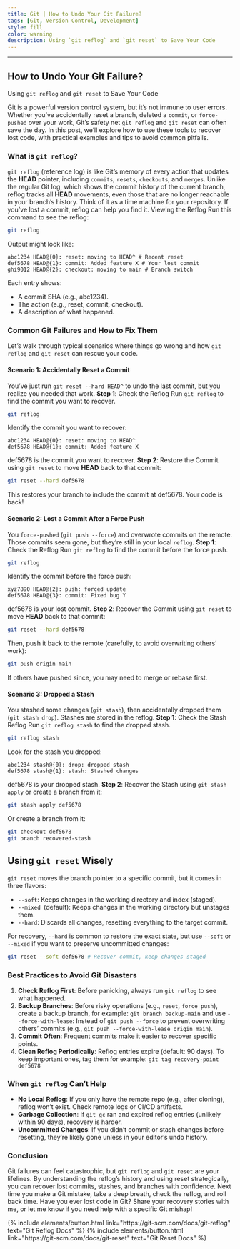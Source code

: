 ```yaml
---                                                                                                                                                                                                                                                   
title: Git | How to Undo Your Git Failure?
tags: [Git, Version Control, Development]
style: fill
color: warning
description: Using `git reflog` and `git reset` to Save Your Code
---
```


---

## How to Undo Your Git Failure?

Using `git reflog` and `git reset` to Save Your Code

Git is a powerful version control system, but it’s not immune to user errors. Whether you’ve accidentally reset a
branch, deleted a `commit`, or `force-pushed` over your work, Git’s safety net `git reflog` and `git reset` can often
save the day. In this post, we’ll explore how to use these tools to recover lost code, with practical examples and tips
to avoid common pitfalls.

### What is `git reflog`?

`git reflog` (reference log) is like Git’s memory of every action that updates the **HEAD** pointer, including
`commits`, `resets`, `checkouts`, and `merges`. Unlike the regular Git log, which shows the commit history of the
current branch, reflog tracks all **HEAD** movements, even those that are no longer reachable in your branch’s history.
Think of it as a time machine for your repository. If you’ve lost a commit, reflog can help you find it. Viewing the
Reflog Run this command to see the reflog:

```bash
git reflog
```

Output might look like:

```plaintext
abc1234 HEAD@{0}: reset: moving to HEAD^ # Recent reset
def5678 HEAD@{1}: commit: Added feature X # Your lost commit
ghi9012 HEAD@{2}: checkout: moving to main # Branch switch
````

Each entry shows:

* A commit SHA (e.g., abc1234).
* The action (e.g., reset, commit, checkout).
* A description of what happened.

### Common Git Failures and How to Fix Them

Let’s walk through typical scenarios where things go wrong and how `git reflog` and `git reset` can rescue your code.

#### Scenario 1: Accidentally Reset a Commit

You’ve just run `git reset --hard HEAD^` to undo the last commit, but you realize you needed that work.
**Step 1**: Check the Reflog Run `git reflog` to find the commit you want to recover.

```bash
git reflog
```

Identify the commit you want to recover:

```plaintext
abc1234 HEAD@{0}: reset: moving to HEAD^
def5678 HEAD@{1}: commit: Added feature X
```

def5678 is the commit you want to recover.
**Step 2**: Restore the Commit using `git reset` to move **HEAD** back to that commit:

```bash
git reset --hard def5678
```

This restores your branch to include the commit at def5678. Your code is back!

#### Scenario 2: Lost a Commit After a Force Push

You `force-pushed` (`git push --force`) and overwrote commits on the remote. Those commits seem gone, but they’re still
in your local `reflog`.
**Step 1**: Check the Reflog Run `git reflog` to find the commit before the force push.

```bash
git reflog
```

Identify the commit before the force push:

```plaintext
xyz7890 HEAD@{2}: push: forced update
def5678 HEAD@{3}: commit: Fixed bug Y
```

def5678 is your lost commit.
**Step 2**: Recover the Commit using `git reset` to move **HEAD** back to that commit:

```bash
git reset --hard def5678
```

Then, push it back to the remote (carefully, to avoid overwriting others’ work):

```bash
git push origin main
```

If others have pushed since, you may need to merge or rebase first.

#### Scenario 3: Dropped a Stash

You stashed some changes (`git stash`), then accidentally dropped them (`git stash drop`). Stashes are stored in the
reflog.
**Step 1**: Check the Stash Reflog Run `git reflog stash` to find the dropped stash.

```bash
git reflog stash
```

Look for the stash you dropped:

```plaintext
abc1234 stash@{0}: drop: dropped stash
def5678 stash@{1}: stash: Stashed changes
```

def5678 is your dropped stash.
**Step 2**: Recover the Stash using `git stash apply` or create a branch from it:

```bash
git stash apply def5678
```

Or create a branch from it:

```bash
git checkout def5678
git branch recovered-stash
```

## Using `git reset` Wisely

`git reset` moves the branch pointer to a specific commit, but it comes in three flavors:

* `--soft`: Keeps changes in the working directory and index (staged).
* `--mixed `(default): Keeps changes in the working directory but unstages them.
* `--hard`: Discards all changes, resetting everything to the target commit.

For recovery, `--hard` is common to restore the exact state, but use `--soft` or `--mixed` if you want to preserve
uncommitted changes:

```bash
git reset --soft def5678 # Recover commit, keep changes staged
```

### Best Practices to Avoid Git Disasters

1. **Check Reflog First**: Before panicking, always run `git reflog` to see what happened.
2. **Backup Branches**: Before risky operations (e.g., `reset`, `force push`), create a backup branch, for example:
   `git branch backup-main` and use `--force-with-lease`: Instead of `git push --force` to prevent overwriting others’
   commits (e.g., `git push --force-with-lease origin main`).
3. **Commit Often**: Frequent commits make it easier to recover specific points.
4. **Clean Reflog Periodically**: Reflog entries expire (default: 90 days). To keep important ones, tag them for
   example: `git tag recovery-point def5678`

### When `git reflog` Can’t Help

* **No Local Reflog**: If you only have the remote repo (e.g., after cloning), reflog won’t exist. Check remote logs or
  CI/CD artifacts.
* **Garbage Collection**: If `git gc` ran and expired reflog entries (unlikely within 90 days), recovery is harder.
* **Uncommitted Changes**: If you didn’t commit or stash changes before resetting, they’re likely gone unless in your
  editor’s undo history.

### Conclusion

Git failures can feel catastrophic, but `git reflog` and `git reset` are your lifelines. By understanding the reflog’s
history and using reset strategically, you can recover lost commits, stashes, and branches with confidence. Next time
you make a Git mistake, take a deep breath, check the reflog, and roll back time.
Have you ever lost code in Git? Share your recovery stories with me, or let me know if you need help with a specific Git
mishap!


<p class="text-center">
{% include elements/button.html link="https://git-scm.com/docs/git-reflog" text="Git Reflog Docs" %}
{% include elements/button.html link="https://git-scm.com/docs/git-reset" text="Git Reset Docs" %}
</p>
